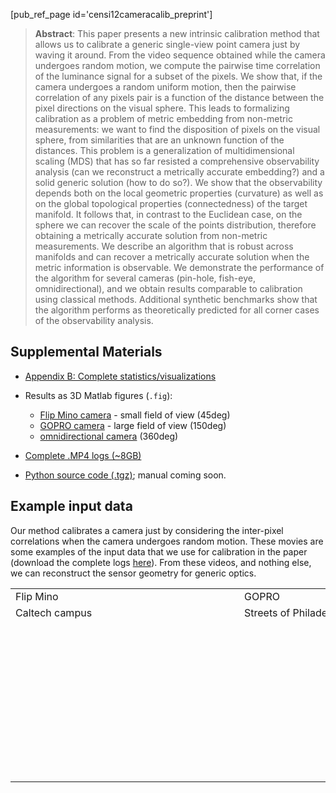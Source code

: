 [pub_ref_page id='censi12cameracalib_preprint']

> **Abstract**: This paper presents a new intrinsic calibration method that allows us to calibrate a generic single-view point camera just by waving it around. From the video sequence obtained while the camera undergoes random motion, we compute the pairwise time correlation of the luminance signal for a subset of the pixels. We show that, if the camera undergoes a random uniform motion, then the pairwise correlation of any pixels pair is a function of the distance between the pixel directions on the visual sphere. This leads to formalizing calibration as a problem of metric embedding from non-metric measurements: we want to find the disposition of pixels on the visual sphere, from similarities that are an unknown function of the distances. This problem is a generalization of multidimensional scaling (MDS) that has so far resisted a comprehensive observability analysis (can we reconstruct a metrically accurate embedding?) and a solid generic solution (how to do so?). We show that the observability depends both on the local geometric properties (curvature) as well as on the global topological properties (connectedness) of the target manifold. It follows that, in contrast to the Euclidean case, on the sphere we can recover the scale of the points distribution, therefore obtaining a metrically accurate solution from non-metric measurements. We describe an algorithm that is robust across manifolds and can recover a metrically accurate solution when the metric information is observable. We demonstrate the performance of the algorithm for several cameras (pin-hole, fish-eye, omnidirectional), and we obtain results comparable to calibration using classical methods. Additional synthetic benchmarks show that the algorithm performs as theoretically predicted for all corner cases of the observability analysis.



## Supplemental Materials

- [Appendix B: Complete statistics/visualizations][tables]

- Results as 3D Matlab figures (``.fig``):

  - [Flip Mino camera][mino_fig] - small field of view (45deg)
  - [GOPRO camera][gopro_fig] - large field of view (150deg)
  - [omnidirectional camera][omni_fig] (360deg)

- [Complete .MP4 logs (~8GB)][logs]
- [Python source code (.tgz)][source]; manual coming soon.

[tables]: http://purl.org/censi/research/2012-camera_calibration/2012-camera_calibration-tables.pdf
[source]: http://purl.org/censi/research/2012-camera_calibration/20120101-calib_env-snapshot.tgz
[logs]: http://purl.org/censi/research/2012-camera_calibration/logs/
[mino_fig]: http://purl.org/censi/research/2012-camera_calibration/mino.fig
[gopro_fig]: http://purl.org/censi/research/2012-camera_calibration/GOPRb.fig
[omni_fig]: http://purl.org/censi/research/2012-camera_calibration/omni.fig

<a name='media'></a>
## Example input data 

Our method calibrates a camera just by considering the inter-pixel correlations
when the camera undergoes random motion.
These movies are some examples of the input data that we use for calibration
in the paper (download the complete logs [here][logs]).
From these videos, and nothing else, we can reconstruct the sensor geometry
for generic optics.

<div style='text-align: center'>
<table>
<tr id='head'>
<td>Flip Mino</td>
<td>GOPRO</td>
<td>Omnidirectional camera</td>
</tr>
<tr id='where'>
<td>Caltech campus</td>
<td>Streets of Philadelphia</td>
<td>indoor</td>
</tr>
<tr>
<td>
<object width="350" height="250"><param name="allowfullscreen" value="true" /><param name="allowscriptaccess" value="always" /><param name="movie" value="http://vimeo.com/moogaloop.swf?clip_id=33842986&amp;server=vimeo.com&amp;show_title=1&amp;show_byline=1&amp;show_portrait=1&amp;color=00adef&amp;fullscreen=1&amp;autoplay=0&amp;loop=0" /><embed src="http://vimeo.com/moogaloop.swf?clip_id=33842986&amp;server=vimeo.com&amp;show_title=1&amp;show_byline=1&amp;show_portrait=1&amp;color=00adef&amp;fullscreen=1&amp;autoplay=0&amp;loop=0" type="application/x-shockwave-flash" allowfullscreen="true" allowscriptaccess="always" width="350" height="250"></embed></object>
</td>
<td>
<object width="350" height="250"><param name="allowfullscreen" value="true" /><param name="allowscriptaccess" value="always" /><param name="movie" value="http://vimeo.com/moogaloop.swf?clip_id=33842992&amp;server=vimeo.com&amp;show_title=1&amp;show_byline=1&amp;show_portrait=1&amp;color=00adef&amp;fullscreen=1&amp;autoplay=0&amp;loop=0" /><embed src="http://vimeo.com/moogaloop.swf?clip_id=33842992&amp;server=vimeo.com&amp;show_title=1&amp;show_byline=1&amp;show_portrait=1&amp;color=00adef&amp;fullscreen=1&amp;autoplay=0&amp;loop=0" type="application/x-shockwave-flash" allowfullscreen="true" allowscriptaccess="always" width="350" height="250"></embed></object>
</td>
<td>
<object width="350" height="250"><param name="allowfullscreen" value="true" /><param name="allowscriptaccess" value="always" /><param name="movie" value="http://vimeo.com/moogaloop.swf?clip_id=33843143&amp;server=vimeo.com&amp;show_title=1&amp;show_byline=1&amp;show_portrait=1&amp;color=00adef&amp;fullscreen=1&amp;autoplay=0&amp;loop=0" /><embed src="http://vimeo.com/moogaloop.swf?clip_id=33843143&amp;server=vimeo.com&amp;show_title=1&amp;show_byline=1&amp;show_portrait=1&amp;color=00adef&amp;fullscreen=1&amp;autoplay=0&amp;loop=0" type="application/x-shockwave-flash" allowfullscreen="true" allowscriptaccess="always" width="350" height="250"></embed></object>
</td>
</tr>
</table>
</div>